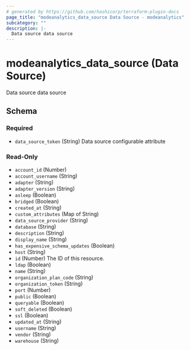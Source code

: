 ```yaml
---
# generated by https://github.com/hashicorp/terraform-plugin-docs
page_title: "modeanalytics_data_source Data Source - modeanalytics"
subcategory: ""
description: |-
  Data source data source
---
```


# modeanalytics_data_source (Data Source)

Data source data source



<!-- schema generated by tfplugindocs -->
## Schema

### Required

- `data_source_token` (String) Data source configurable attribute

### Read-Only

- `account_id` (Number)
- `account_username` (String)
- `adapter` (String)
- `adapter_version` (String)
- `asleep` (Boolean)
- `bridged` (Boolean)
- `created_at` (String)
- `custom_attributes` (Map of String)
- `data_source_provider` (String)
- `database` (String)
- `description` (String)
- `display_name` (String)
- `has_expensive_schema_updates` (Boolean)
- `host` (String)
- `id` (Number) The ID of this resource.
- `ldap` (Boolean)
- `name` (String)
- `organization_plan_code` (String)
- `organization_token` (String)
- `port` (Number)
- `public` (Boolean)
- `queryable` (Boolean)
- `soft_deleted` (Boolean)
- `ssl` (Boolean)
- `updated_at` (String)
- `username` (String)
- `vendor` (String)
- `warehouse` (String)
